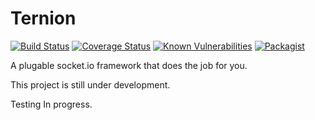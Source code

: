 # Ternion

[![Build Status](https://travis-ci.org/michael-kamel/ternion.svg?branch=0.3.3)](https://travis-ci.org/michael-kamel/ternion)
[![Coverage Status](https://coveralls.io/repos/github/michael-kamel/ternion/badge.svg?branch=0.3.3)](https://coveralls.io/github/michael-kamel/ternion?branch=0.3.3)
[![Known Vulnerabilities](https://snyk.io/test/github/michael-kamel/ternion/badge.svg)](https://snyk.io/test/github/michael-kamel/ternion)
[![Packagist](https://img.shields.io/packagist/l/doctrine/orm.svg)]()

A plugable socket.io framework that does the job for you.

This project is still under development.

Testing In progress.

